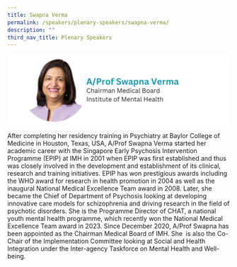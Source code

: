 ```yaml
---
title: Swapna Verma
permalink: /speakers/plenary-speakers/swapna-verma/
description: ""
third_nav_title: Plenary Speakers
---
```

<div style="display: flex; flex-wrap: wrap;">
  <div style="flex-basis: 100%; max-width: 100%;">
    <img alt="track speakers 1" src="/images/SpeakersPhoto/swapnaverma.png">
  </div>
	
After completing her residency training in Psychiatry at Baylor College of Medicine in Houston, Texas, USA, A/Prof Swapna Verma started her academic career with the Singapore Early Psychosis Intervention Programme (EPIP) at IMH in 2001 when EPIP was first established and thus was closely involved in the development and establishment of its clinical, research and training initiatives. EPIP has won prestigious awards including the WHO award for research in health promotion in 2004 as well as the inaugural National Medical Excellence Team award in 2008. Later, she became the Chief of Department of Psychosis looking at developing innovative care models for schizophrenia and driving research in the field of psychotic disorders. She is the Programme Director of CHAT, a national youth mental health programme, which recently won the National Medical Excellence Team award in 2023. Since December 2020, A/Prof Swapna has been appointed as the Chairman Medical Board of IMH. She &nbsp;is also the Co-Chair of the Implementation Committee looking at Social and Health Integration under the Inter-agency Taskforce on Mental Health and Well-being.</div>